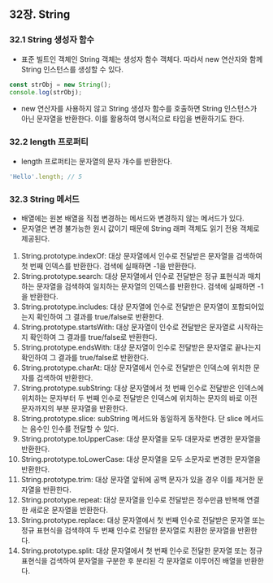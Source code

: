## 32장. String

### 32.1 String 생성자 함수

- 표준 빌트인 객체인 String 객체는 생성자 함수 객체다. 따라서 new 연산자와 함께 String 인스턴스를 생성할 수 있다.
```js
const strObj = new String();
console.log(strObj);
```
- new 연산자를 사용하지 않고 String 생성자 함수를 호출하면 String 인스턴스가 아닌 문자열을 반환한다. 이를 활용하여 명시적으로 타입을 변환하기도 한다.

### 32.2 length 프로퍼티

- length 프로퍼티는 문자열의 문자 개수를 반환한다.
```js
'Hello'.length; // 5
```

### 32.3 String 메서드

- 배열에는 원본 배열을 직접 변경하는 메서드와 변경하지 않는 메서드가 있다.
- 문자열은 변경 불가능한 원시 값이기 때문에 String 래퍼 객체도 읽기 전용 객체로 제공된다.
1. String.prototype.indexOf: 대상 문자열에서 인수로 전달받은 문자열을 검색하여 첫 번째 인덱스를 반환한다. 검색에 실패하면 -1을 반환한다.
2. String.prototype.search: 대상 문자열에서 인수로 전달받은 정규 표현식과 매치하는 문자열을 검색하여 일치하는 문자열의 인덱스를 반환한다. 검색에 실패하면 -1을 반환한다.
3. String.prototype.includes: 대상 문자열에 인수로 전달받은 문자열이 포함되어있는지 확인하여 그 결과를 true/false로 반환한다.
4. String.prototype.startsWith: 대상 문자열이 인수로 전달받은 문자열로 시작하는지 확인하여 그 결과를 true/false로 반환한다.
5. String.prototype.endsWith: 대상 문자열이 인수로 전달받은 문자열로 끝나는지 확인하여 그 결과를 true/false로 반환한다.
6. String.prototype.charAt: 대상 문자열에서 인수로 전달받은 인덱스에 위치한 문자를 검색하여 반환한다.
7. String.prototype.subString: 대상 문자열에서 첫 번째 인수로 전달받은 인덱스에 위치하는 문자부터 두 번째 인수로 전달받은 인덱스에 위치하는 문자의 바로 이전 문자까지의 부분 문자열을 반환한다.
8. String.prototype.slice: subString 메서드와 동일하게 동작한다. 단 slice 메서드는 음수인 인수를 전달할 수 있다.
9. String.prototype.toUpperCase: 대상 문자열을 모두 대문자로 변경한 문자열을 반환한다.
10. String.prototype.toLowerCase: 대상 문자열을 모두 소문자로 변경한 문자열을 반환한다.
11. String.prototype.trim: 대상 문자열 앞뒤에 공백 문자가 있을 경우 이를 제거한 문자열을 반환한다.
12. String.prototype.repeat: 대상 문자열을 인수로 전달받은 정수만큼 반복해 연결한 새로운 문자열을 반환한다.
13. String.prototype.replace: 대상 문자열에서 첫 번째 인수로 전달받은 문자열 또는 정규 표현식을 검색하여 두 번째 인수로 전달한 문자열로 치환한 문자열을 반환한다.
14. String.prototype.split: 대상 문자열에서 첫 번째 인수로 전달한 문자열 또는 정규 표현식을 검색하여 문자열을 구분한 후 분리된 각 문자열로 이루어진 배열을 반환한다.